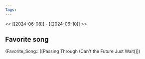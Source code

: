 ```yaml
---
Tags: 
---
```

 << [[2024-06-08]] - [[2024-06-10]] >> 
## Favorite song
(Favorite_Song:: [[Passing Through (Can't the Future Just Wait)]])
